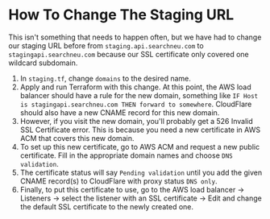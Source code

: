 # How To Change The Staging URL

This isn't something that needs to happen often, but we have had to change our staging URL before from `staging.api.searchneu.com` to `stagingapi.searchneu.com` because our SSL certificate only covered one wildcard subdomain.

1. In `staging.tf`, change `domains` to the desired name.
2. Apply and run Terraform with this change. At this point, the AWS load balancer should have a rule for the new domain, something like `IF Host is stagingapi.searchneu.com THEN forward to somewhere`. CloudFlare should also have a new CNAME record for this new domain.
3. However, if you visit the new domain, you'll probably get a 526 Invalid SSL Certificate error. This is because you need a new certificate in AWS ACM that covers this new domain.
4. To set up this new certificate, go to AWS ACM and request a new public certificate. Fill in the appropriate domain names and choose `DNS validation`.
5. The certificate status will say `Pending validation` until you add the given CNAME record(s) to CloudFlare with proxy status `DNS only`.
6. Finally, to put this certificate to use, go to the AWS load balancer -> Listeners -> select the listener with an SSL certificate -> Edit and change the default SSL certificate to the newly created one.
